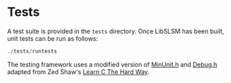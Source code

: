 # Tests

A test suite is provided in the `tests` directory. Once LibSLSM has been built,
unit tests can be run as follows:

```cpp
./tests/runtests
```

The testing framework uses a modified version of [MinUnit.h](../src/MinUnit.h)
and [Debug.h](../src/Debug.h) adapted from Zed Shaw's
[Learn C The Hard Way](http://c.learncodethehardway.org/book).
